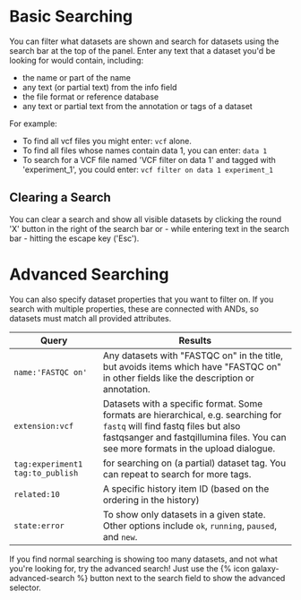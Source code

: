 # Basic Searching

You can filter what datasets are shown and search for datasets using the search bar at the top of the panel. Enter
any text that a dataset you'd be looking for would contain, including:

* the name or part of the name
* any text (or partial text) from the info field
* the file format or reference database
* any text or partial text from the annotation or tags of a dataset

For example:

* To find all vcf files you might enter: `vcf` alone.
* To find all files whose names contain data 1, you can enter: `data 1`
* To search for a VCF file named 'VCF filter on data 1' and tagged with 'experiment_1', you could enter: `vcf filter on data 1 experiment_1`

## Clearing a Search

You can clear a search and show all visible datasets by clicking the round 'X' button in the right of the search bar
or - while entering text in the search bar - hitting the escape key ('Esc').

# Advanced Searching

You can also specify dataset properties that you want to filter on. If you search with multiple properties, these are connected with ANDs, so datasets must match all provided attributes.

Query                                              | Results
-----                                              | ------
`name:'FASTQC on'`                                 | Any datasets with "FASTQC on" in the title, but avoids items which have "FASTQC on" in other fields like the description or annotation.
`extension:vcf`                                       | Datasets with a specific format. Some formats are hierarchical, e.g. searching for `fastq` will find fastq files but also fastqsanger and fastqillumina files. You can see more formats in the upload dialogue.
`tag:experiment1 tag:to_publish`                   | for searching on (a partial) dataset tag. You can repeat to search for more tags.
`related:10`                                       | A specific history item ID (based on the ordering in the history)
`state:error`                                      | To show only datasets in a given state. Other options include `ok`, `running`, `paused`, and `new`.

If you find normal searching is showing too many datasets, and not what you're looking for, try the advanced search! Just use the {% icon galaxy-advanced-search %} button next to the search field to show the advanced selector.
